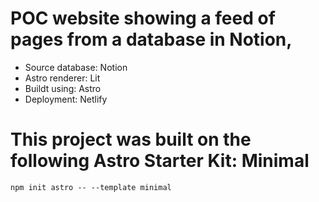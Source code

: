 # POC website showing a feed of pages from a database in Notion, 

* Source database: Notion
* Astro renderer: Lit
* Buildt using: Astro
* Deployment: Netlify

# This project was built on the following Astro Starter Kit: Minimal

```
npm init astro -- --template minimal
```